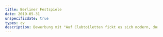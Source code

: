 ```yaml
---
title: Berliner Festspiele
date: 2019-05-31
unspecificdate: true
types: cv
description: Bewerbung mit "Auf Clubtoiletten fickt es sich modern, dort rauscht der Dyson Airblade", Haikusammlung
---
```

